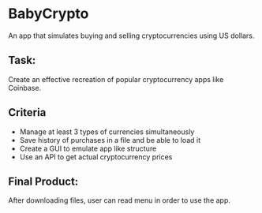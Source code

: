 # BabyCrypto
An app that simulates buying and selling cryptocurrencies using US dollars.

## Task:
Create an effective recreation of popular cryptocurrency apps like Coinbase.

## Criteria
* Manage at least 3 types of currencies simultaneously
* Save history of purchases in a file and be able to load it
* Create a GUI to emulate app like structure
* Use an API to get actual cryptocurrency prices

## Final Product:
After downloading files, user can read menu in order to use the app.
